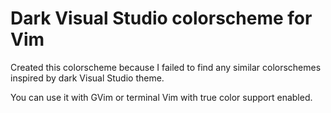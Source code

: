 # Dark Visual Studio colorscheme for Vim

Created this colorscheme because I failed to find
any similar colorschemes inspired by dark Visual Studio theme.

You can use it with GVim or terminal Vim with true color support enabled.
